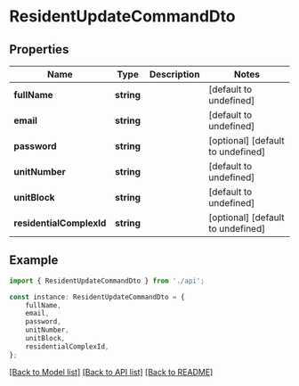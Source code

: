 # ResidentUpdateCommandDto


## Properties

Name | Type | Description | Notes
------------ | ------------- | ------------- | -------------
**fullName** | **string** |  | [default to undefined]
**email** | **string** |  | [default to undefined]
**password** | **string** |  | [optional] [default to undefined]
**unitNumber** | **string** |  | [default to undefined]
**unitBlock** | **string** |  | [default to undefined]
**residentialComplexId** | **string** |  | [optional] [default to undefined]

## Example

```typescript
import { ResidentUpdateCommandDto } from './api';

const instance: ResidentUpdateCommandDto = {
    fullName,
    email,
    password,
    unitNumber,
    unitBlock,
    residentialComplexId,
};
```

[[Back to Model list]](../README.md#documentation-for-models) [[Back to API list]](../README.md#documentation-for-api-endpoints) [[Back to README]](../README.md)
